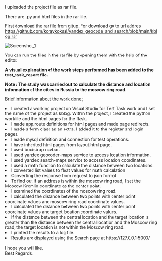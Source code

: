 
I uploaded the project file as rar file.
<br/>

There are .py and html files in the rar file.
<br/>

First download the rar file from gitup. For download go to url addres https://github.com/koraykoksal/yandex_geocode_and_search/blob/main/kblog.rar
<br/>

![Screenshot_1](https://user-images.githubusercontent.com/88422590/130670136-07e8b4a0-55dd-41a1-9ccb-512fcf602910.png)
<br/>

You can run the files in the rar file by opening them with the help of the editor.
<br/>

<b>A visual explanation of the work steps performed has been added to the test_task_report file.</b>
<br/>

<b>Note : The study was carried out to calculate the distance and location information of the cities in Russia to the moscow ring road.</b>
<br/>

<p><u>Brief information about the work done ;</u></p>

<li>I created a working project on Visual Studio for Test Task work and I set the name of the project as kblog. Within the project, I created the python workfile and the html pages for the flask.
</li>
<li>I made app.route definitions for html pages and made page redirects.</li>
<li>I made a form class as an extra. I added it to the register and login pages.</li>
<li>I made mysql definition and connection for test operations.</li>
<li>I have inherited html pages from layout.html page.</li>
<li>I used bootstrap navbar.</li>
<li>I used yandex geocoder-maps service to access location information.</li>
<li>I used yandex search-maps service to access location coordinates.</li>
<li>I used a math function to calculate the distance between two locations.</li>
<li>I converted list values to float values for math calculation</li>
<li>Converting the response from request to json format</li>
<li>To find out if an address is within the moscow ring road, I set the Moscow Kremlin coordinate as the center point.</li>
<li>I examined the coordinates of the moscow ring road.</li>
<li>I calculated the distance between two points with center point coordinate values and moscow ring road coordinate values.</li>
<li>I calculated the distance between two points with center point coordinate values and target location coordinate values.</li>
<li>If the distance between the central location and the target location is greater than the distance between the central location and the Moscow ring road, the target location is not within the Moscow ring road.</li>
<li>I printed the results to a log file.</li>
<li>Results are displayed using the Search page at https://127.0.0.1:5000/</li>

<br/>
I hope you will like.

<br/>
Best Regards.
